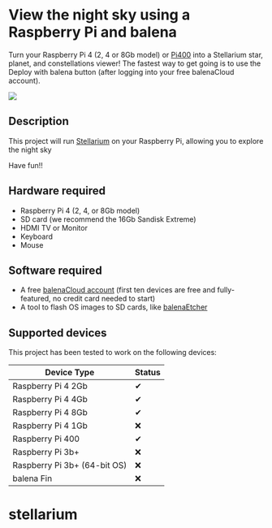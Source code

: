 # View the night sky using a Raspberry Pi and balena

Turn your Raspberry Pi 4 (2, 4 or 8Gb model) or [Pi400](https://www.raspberrypi.org/products/raspberry-pi-400/) into a Stellarium star, planet, and constellations viewer! The fastest way to get going is to use the Deploy with balena button (after logging into your free balenaCloud account).

[![](https://balena.io/deploy.svg)](https://dashboard.balena-cloud.com/deploy?repoUrl=https://github.com/balena-io-examples/stellarium)

## Description
This project will run [Stellarium](https://stellarium.org) on your Raspberry Pi, allowing you to explore the night sky<br/>

Have fun!!

## Hardware required
* Raspberry Pi 4 (2, 4, or 8Gb model)
* SD card (we recommend the 16Gb Sandisk Extreme)
* HDMI TV or Monitor
* Keyboard
* Mouse

## Software required
* A free [balenaCloud account](https://dashboard.balena-cloud.com/signup) (first ten devices are free and fully-featured, no credit card needed to start)
* A tool to flash OS images to SD cards, like [balenaEtcher](https://www.balena.io/etcher/)

## Supported devices
This project has been tested to work on the following devices:

| Device Type  | Status |
| ------------- | ------------- |
| Raspberry Pi 4 2Gb | ✔ |
| Raspberry Pi 4 4Gb | ✔ |
| Raspberry Pi 4 8Gb | ✔ |
| Raspberry Pi 4 1Gb | :x: |
| Raspberry Pi 400 | ✔ |
| Raspberry Pi 3b+ | :x: |
| Raspberry Pi 3b+ (64-bit OS) | :x: |
| balena Fin | :x: |

# stellarium
